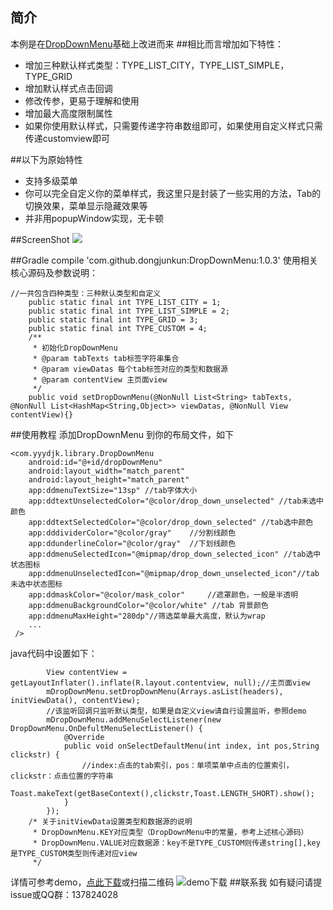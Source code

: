 ## 简介
本例是在[DropDownMenu](http://www.jianshu.com/p/d9407f799d2d)基础上改进而来
##相比而言增加如下特性：
 - 增加三种默认样式类型：TYPE_LIST_CITY，TYPE_LIST_SIMPLE，TYPE_GRID
 - 增加默认样式点击回调
 - 修改传参，更易于理解和使用
 - 增加最大高度限制属性
 - 如果你使用默认样式，只需要传递字符串数组即可，如果使用自定义样式只需传递customview即可


##以下为原始特性
 - 支持多级菜单
 - 你可以完全自定义你的菜单样式，我这里只是封装了一些实用的方法，Tab的切换效果，菜单显示隐藏效果等
 - 并非用popupWindow实现，无卡顿

##ScreenShot
<img src="https://github.com/fg2q1q3q/DropDownMenu/blob/master/art/d.gif?raw=true"/>

##Gradle
    compile 'com.github.dongjunkun:DropDownMenu:1.0.3'
使用相关核心源码及参数说明：

```
//一共包含四种类型：三种默认类型和自定义
    public static final int TYPE_LIST_CITY = 1;
    public static final int TYPE_LIST_SIMPLE = 2;
    public static final int TYPE_GRID = 3;
    public static final int TYPE_CUSTOM = 4;
    /**
     * 初始化DropDownMenu
     * @param tabTexts tab标签字符串集合
     * @param viewDatas 每个tab标签对应的类型和数据源
     * @param contentView 主页面view
     */
    public void setDropDownMenu(@NonNull List<String> tabTexts, @NonNull List<HashMap<String,Object>> viewDatas, @NonNull View contentView){}
```
##使用教程
添加DropDownMenu 到你的布局文件，如下
```
<com.yyydjk.library.DropDownMenu
    android:id="@+id/dropDownMenu"
    android:layout_width="match_parent"
    android:layout_height="match_parent"
    app:ddmenuTextSize="13sp" //tab字体大小
    app:ddtextUnselectedColor="@color/drop_down_unselected" //tab未选中颜色
    app:ddtextSelectedColor="@color/drop_down_selected" //tab选中颜色
    app:dddividerColor="@color/gray"    //分割线颜色
    app:ddunderlineColor="@color/gray"  //下划线颜色
    app:ddmenuSelectedIcon="@mipmap/drop_down_selected_icon" //tab选中状态图标
    app:ddmenuUnselectedIcon="@mipmap/drop_down_unselected_icon"//tab未选中状态图标
    app:ddmaskColor="@color/mask_color"     //遮罩颜色，一般是半透明
    app:ddmenuBackgroundColor="@color/white" //tab 背景颜色
    app:ddmenuMaxHeight="280dp"//筛选菜单最大高度，默认为wrap
    ...
 />
```
java代码中设置如下：
```
        View contentView = getLayoutInflater().inflate(R.layout.contentview, null);//主页面view
        mDropDownMenu.setDropDownMenu(Arrays.asList(headers), initViewData(), contentView);
        //该监听回调只监听默认类型，如果是自定义view请自行设置监听，参照demo
        mDropDownMenu.addMenuSelectListener(new DropDownMenu.OnDefultMenuSelectListener() {
            @Override
            public void onSelectDefaultMenu(int index, int pos,String clickstr) {
                //index:点击的tab索引，pos：单项菜单中点击的位置索引，clickstr：点击位置的字符串
                Toast.makeText(getBaseContext(),clickstr,Toast.LENGTH_SHORT).show();
            }
        });
    /* 关于initViewData设置类型和数据源的说明
     * DropDownMenu.KEY对应类型（DropDownMenu中的常量，参考上述核心源码）
     * DropDownMenu.VALUE对应数据源：key不是TYPE_CUSTOM则传递string[],key是TYPE_CUSTOM类型则传递对应view
     */
```
详情可参考demo，[点此下载](https://www.pgyer.com/VGSx)或扫描二维码
![demo下载][1]
##联系我
如有疑问请提issue或QQ群：137824028


  [1]: https://raw.githubusercontent.com/fg2q1q3q/DropDownMenu/master/art/VGSx.png